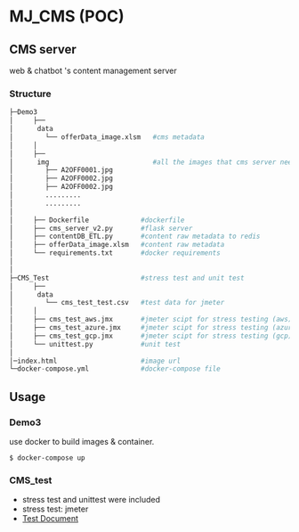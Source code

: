 # MJ_CMS (POC)

## CMS server
web & chatbot 's content management server 

### Structure
```python
├─Demo3
│     ├──
│      data 
│        └── offerData_image.xlsm   #cms metadata
│     │     
│     ├──
│      img                          #all the images that cms server needed     
│        ├── A2OFF0001.jpg
│        ├── A2OFF0002.jpg
│        ├── A2OFF0002.jpg
│        .........
│        .........
│
│     ├── Dockerfile             #dockerfile
│     ├── cms_server_v2.py       #flask server
│     ├── contentDB_ETL.py       #content raw metadata to redis
│     ├── offerData_image.xlsm   #content raw metadata
│     └── requirements.txt       #docker requirements
│
│
├─CMS_Test                       #stress test and unit test 
│     ├──
│      data 
│        └── cms_test_test.csv   #test data for jmeter 
│     │
│     ├── cms_test_aws.jmx       #jmeter scipt for stress testing (aws)
│     ├── cms_test_azure.jmx     #jmeter scipt for stress testing (azure)
│     ├── cms_test_gcp.jmx       #jmeter scipt for stress testing (gcp)
│     └── unittest.py            #unit test
│
│─index.html                     #image url 
└─docker-compose.yml             #docker-compose file
```

## Usage
### Demo3 
use docker to build images & container.
``` 
$ docker-compose up
```

### CMS_test
* stress test and unittest were included
* stress test: jmeter 
* [Test Document](https://hackmd.io/KwDgnA7ApgTADAQwLQCMJxUgLHAZrpBSKVAZjgBMwA2aimU6qIA=)
